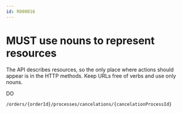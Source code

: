 ```yaml
---
id: R000016
---
```


# MUST use nouns to represent resources

The API describes resources, so the only place where actions should appear is in the HTTP methods.
Keep URLs free of verbs and use only nouns.

DO

`/orders/{orderId}/processes/cancelations/{cancelationProcessId}`
